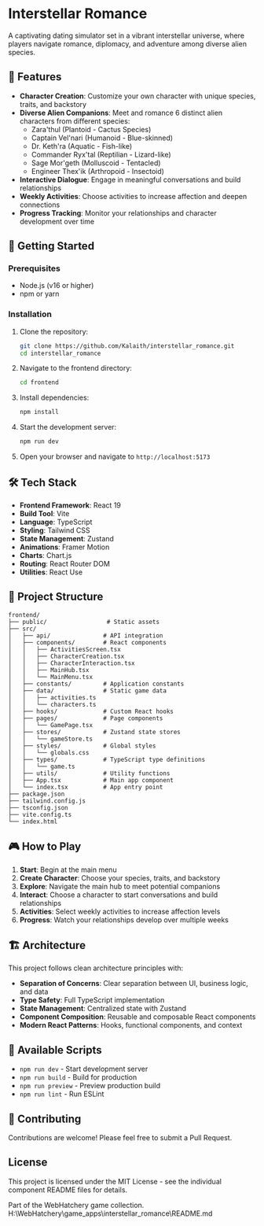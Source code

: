 # Interstellar Romance

A captivating dating simulator set in a vibrant interstellar universe, where players navigate romance, diplomacy, and adventure among diverse alien species.

## 🌟 Features

- **Character Creation**: Customize your own character with unique species, traits, and backstory
- **Diverse Alien Companions**: Meet and romance 6 distinct alien characters from different species:
  - Zara'thul (Plantoid - Cactus Species)
  - Captain Vel'nari (Humanoid - Blue-skinned)
  - Dr. Keth'ra (Aquatic - Fish-like)
  - Commander Ryx'tal (Reptilian - Lizard-like)
  - Sage Mor'geth (Molluscoid - Tentacled)
  - Engineer Thex'ik (Arthropoid - Insectoid)
- **Interactive Dialogue**: Engage in meaningful conversations and build relationships
- **Weekly Activities**: Choose activities to increase affection and deepen connections
- **Progress Tracking**: Monitor your relationships and character development over time

## 🚀 Getting Started

### Prerequisites

- Node.js (v16 or higher)
- npm or yarn

### Installation

1. Clone the repository:
   ```bash
   git clone https://github.com/Kalaith/interstellar_romance.git
   cd interstellar_romance
   ```

2. Navigate to the frontend directory:
   ```bash
   cd frontend
   ```

3. Install dependencies:
   ```bash
   npm install
   ```

4. Start the development server:
   ```bash
   npm run dev
   ```

5. Open your browser and navigate to `http://localhost:5173`

## 🛠️ Tech Stack

- **Frontend Framework**: React 19
- **Build Tool**: Vite
- **Language**: TypeScript
- **Styling**: Tailwind CSS
- **State Management**: Zustand
- **Animations**: Framer Motion
- **Charts**: Chart.js
- **Routing**: React Router DOM
- **Utilities**: React Use

## 📁 Project Structure

```
frontend/
├── public/                 # Static assets
├── src/
│   ├── api/               # API integration
│   ├── components/        # React components
│   │   ├── ActivitiesScreen.tsx
│   │   ├── CharacterCreation.tsx
│   │   ├── CharacterInteraction.tsx
│   │   ├── MainHub.tsx
│   │   └── MainMenu.tsx
│   ├── constants/         # Application constants
│   ├── data/              # Static game data
│   │   ├── activities.ts
│   │   └── characters.ts
│   ├── hooks/             # Custom React hooks
│   ├── pages/             # Page components
│   │   └── GamePage.tsx
│   ├── stores/            # Zustand state stores
│   │   └── gameStore.ts
│   ├── styles/            # Global styles
│   │   └── globals.css
│   ├── types/             # TypeScript type definitions
│   │   └── game.ts
│   ├── utils/             # Utility functions
│   ├── App.tsx            # Main app component
│   └── index.tsx          # App entry point
├── package.json
├── tailwind.config.js
├── tsconfig.json
├── vite.config.ts
└── index.html
```

## 🎮 How to Play

1. **Start**: Begin at the main menu
2. **Create Character**: Choose your species, traits, and backstory
3. **Explore**: Navigate the main hub to meet potential companions
4. **Interact**: Choose a character to start conversations and build relationships
5. **Activities**: Select weekly activities to increase affection levels
6. **Progress**: Watch your relationships develop over multiple weeks

## 🏗️ Architecture

This project follows clean architecture principles with:
- **Separation of Concerns**: Clear separation between UI, business logic, and data
- **Type Safety**: Full TypeScript implementation
- **State Management**: Centralized state with Zustand
- **Component Composition**: Reusable and composable React components
- **Modern React Patterns**: Hooks, functional components, and context

## 📝 Available Scripts

- `npm run dev` - Start development server
- `npm run build` - Build for production
- `npm run preview` - Preview production build
- `npm run lint` - Run ESLint

## 🤝 Contributing

Contributions are welcome! Please feel free to submit a Pull Request.

## License

This project is licensed under the MIT License - see the individual component README files for details.

Part of the WebHatchery game collection.</content>
<parameter name="filePath">H:\WebHatchery\game_apps\interstellar_romance\README.md
